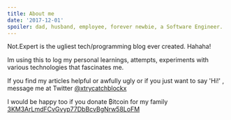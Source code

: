 ```yaml
---
title: About me
date: '2017-12-01'
spoiler: dad, husband, employee, forever newbie, a Software Engineer.
---
```


Not.Expert is the ugliest tech/programming blog ever created. Hahaha!

Im using this to log my personal learnings, attempts, experiments with various technologies that fascinates me.

If you find my articles helpful or awfully ugly or if you just want to say 'Hi!' , message me at Twitter [@xtrycatchblockx](https://twitter.com/xtrycatchblockx)

I would be happy too if you donate ₿itcoin for my family [3KM3ArLmdFCvGvyp77DbBcvBgNrw58LoFM](https://www.blockchain.com/btc/address/3KM3ArLmdFCvGvyp77DbBcvBgNrw58LoFM) 
